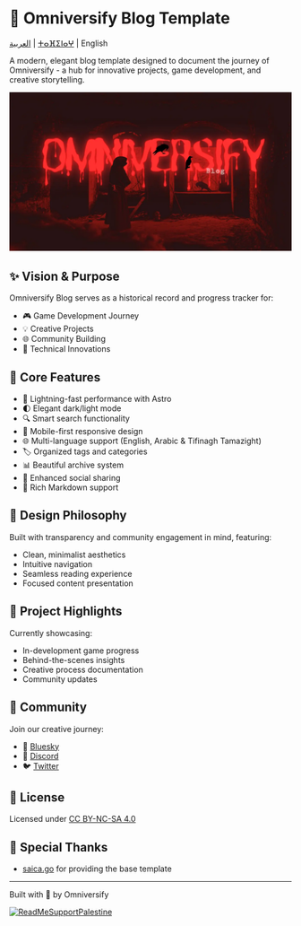 # 🌟 Omniversify Blog Template

[العربية](README_ar.md) | [ⵜⴰⴼⵉⵏⴰⵖ](README_zgh.md) | English

A modern, elegant blog template designed to document the journey of Omniversify - a hub for innovative projects, game development, and creative storytelling.

![Omniversify Banner](/src/assets/images/OMNIVERSIFY.webp)

## ✨ Vision & Purpose

Omniversify Blog serves as a historical record and progress tracker for:
- 🎮 Game Development Journey
- 💡 Creative Projects
- 🌐 Community Building
- 🔧 Technical Innovations

## 🎯 Core Features

- 🚀 Lightning-fast performance with Astro
- 🌓 Elegant dark/light mode
- 🔍 Smart search functionality
- 📱 Mobile-first responsive design
- 🌐 Multi-language support (English, Arabic & Tifinagh Tamazight)
- 🏷️ Organized tags and categories
- 📊 Beautiful archive system
- 🔗 Enhanced social sharing
- 📝 Rich Markdown support

## 🎨 Design Philosophy

Built with transparency and community engagement in mind, featuring:
- Clean, minimalist aesthetics
- Intuitive navigation
- Seamless reading experience
- Focused content presentation

## 🌟 Project Highlights

Currently showcasing:
- In-development game progress
- Behind-the-scenes insights
- Creative process documentation
- Community updates

## 🤝 Community

Join our creative journey:
- 🌌 [Bluesky](https://bsky.app/profile/phaylali.omniversify.com)
- 💬 [Discord](https://discord.omniversify.com)
- 🐦 [Twitter](https://twitter.com/phaylali)

## 📄 License

Licensed under [CC BY-NC-SA 4.0](https://creativecommons.org/licenses/by-nc-sa/4.0/)

## 🙏 Special Thanks

-  [saica.go]((https://github.com/saicaca/fuwari)) for providing the base template


---
Built with 💖 by Omniversify

[![ReadMeSupportPalestine](https://raw.githubusercontent.com/Safouene1/support-palestine-banner/master/banner-project.svg)](https://donate.unrwa.org/-landing-page/en_EN)